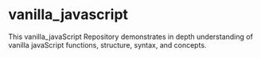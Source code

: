 # vanilla_javascript
This vanilla_javaScript Repository demonstrates in depth understanding of vanilla javaScript functions, structure, syntax, and concepts.
